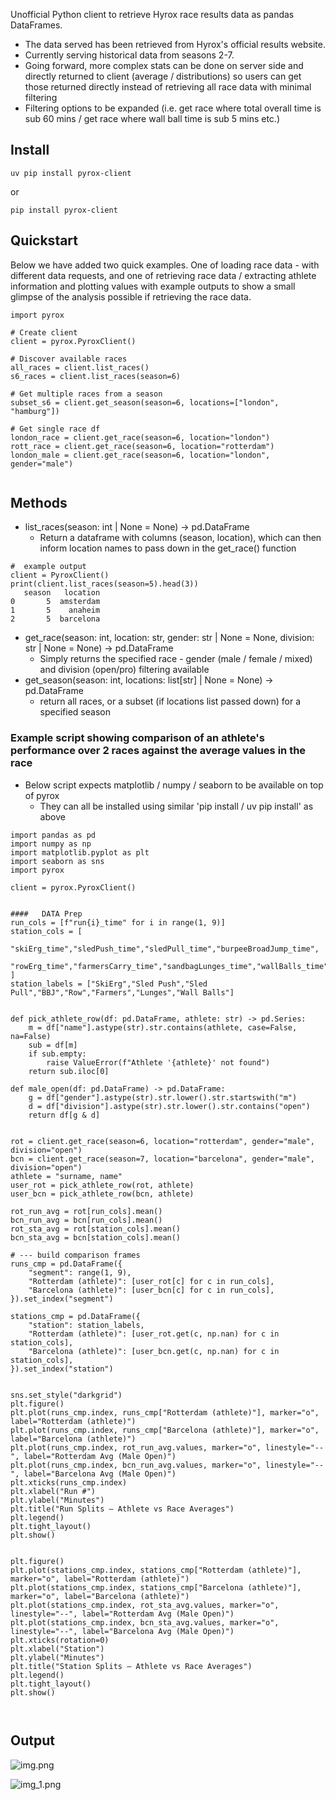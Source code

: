 Unofficial Python client to retrieve Hyrox race results data as pandas DataFrames.

- The data served has been retrieved from Hyrox's official results website.
- Currently serving historical data from seasons 2-7.
- Going forward, more complex stats can be done on server side and directly returned to client (average / distributions) so users can get those returned directly instead of retrieving all race data with minimal filtering
- Filtering options to be expanded (i.e. get race where total overall time is sub 60 mins / get race where wall ball time is sub 5 mins etc.)

## Install

```commandline
uv pip install pyrox-client
```
or 
```commandline
pip install pyrox-client
```

## Quickstart
Below we have added two quick examples. One of loading race data - with different data requests, and one of retrieving race data / extracting athlete information and plotting values with example outputs to show a small glimpse of the analysis possible if 
retrieving the race data.

```commandline
import pyrox

# Create client
client = pyrox.PyroxClient()

# Discover available races
all_races = client.list_races()          
s6_races = client.list_races(season=6)   

# Get multiple races from a season
subset_s6 = client.get_season(season=6, locations=["london", "hamburg"])

# Get single race df
london_race = client.get_race(season=6, location="london")
rott_race = client.get_race(season=6, location="rotterdam")
london_male = client.get_race(season=6, location="london", gender="male")


```

## Methods

- list_races(season: int | None = None) -> pd.DataFrame
  - Return a dataframe with columns (season, location), which can then inform location names to pass down in the get_race() function
  
```   
#  example output
client = PyroxClient()
print(client.list_races(season=5).head(3))
   season   location
0       5  amsterdam
1       5    anaheim
2       5  barcelona
```
- get_race(season: int, location: str, gender: str | None = None, division: str | None = None) -> pd.DataFrame 
  - Simply returns the specified race - gender (male / female / mixed) and division (open/pro) filtering available
- get_season(season: int, locations: list[str] | None = None) -> pd.DataFrame 
  - return all races, or a subset (if locations list passed down) for a specified season


###  Example script showing comparison of an athlete's performance over 2 races against the average values in the race

- Below script expects matplotlib / numpy / seaborn to be available on top of pyrox
  - They can all be installed using similar 'pip install / uv pip install' as above

```commandline
import pandas as pd
import numpy as np
import matplotlib.pyplot as plt
import seaborn as sns
import pyrox

client = pyrox.PyroxClient()


####   DATA Prep
run_cols = [f"run{i}_time" for i in range(1, 9)]
station_cols = [
    "skiErg_time","sledPush_time","sledPull_time","burpeeBroadJump_time",
    "rowErg_time","farmersCarry_time","sandbagLunges_time","wallBalls_time",
]
station_labels = ["SkiErg","Sled Push","Sled Pull","BBJ","Row","Farmers","Lunges","Wall Balls"]


def pick_athlete_row(df: pd.DataFrame, athlete: str) -> pd.Series:
    m = df["name"].astype(str).str.contains(athlete, case=False, na=False)
    sub = df[m]
    if sub.empty:
        raise ValueError(f"Athlete '{athlete}' not found")
    return sub.iloc[0]

def male_open(df: pd.DataFrame) -> pd.DataFrame:
    g = df["gender"].astype(str).str.lower().str.startswith("m")
    d = df["division"].astype(str).str.lower().str.contains("open")
    return df[g & d]


rot = client.get_race(season=6, location="rotterdam", gender="male", division="open")
bcn = client.get_race(season=7, location="barcelona", gender="male", division="open")
athlete = "surname, name"
user_rot = pick_athlete_row(rot, athlete)
user_bcn = pick_athlete_row(bcn, athlete)

rot_run_avg = rot[run_cols].mean()
bcn_run_avg = bcn[run_cols].mean()
rot_sta_avg = rot[station_cols].mean()
bcn_sta_avg = bcn[station_cols].mean()

# --- build comparison frames
runs_cmp = pd.DataFrame({
    "segment": range(1, 9),
    "Rotterdam (athlete)": [user_rot[c] for c in run_cols],
    "Barcelona (athlete)": [user_bcn[c] for c in run_cols],
}).set_index("segment")

stations_cmp = pd.DataFrame({
    "station": station_labels,
    "Rotterdam (athlete)": [user_rot.get(c, np.nan) for c in station_cols],
    "Barcelona (athlete)": [user_bcn.get(c, np.nan) for c in station_cols],
}).set_index("station")


sns.set_style("darkgrid")
plt.figure()
plt.plot(runs_cmp.index, runs_cmp["Rotterdam (athlete)"], marker="o", label="Rotterdam (athlete)")
plt.plot(runs_cmp.index, runs_cmp["Barcelona (athlete)"], marker="o", label="Barcelona (athlete)")
plt.plot(runs_cmp.index, rot_run_avg.values, marker="o", linestyle="--", label="Rotterdam Avg (Male Open)")
plt.plot(runs_cmp.index, bcn_run_avg.values, marker="o", linestyle="--", label="Barcelona Avg (Male Open)")
plt.xticks(runs_cmp.index)
plt.xlabel("Run #")
plt.ylabel("Minutes")
plt.title("Run Splits — Athlete vs Race Averages")
plt.legend()
plt.tight_layout()
plt.show()


plt.figure()
plt.plot(stations_cmp.index, stations_cmp["Rotterdam (athlete)"], marker="o", label="Rotterdam (athlete)")
plt.plot(stations_cmp.index, stations_cmp["Barcelona (athlete)"], marker="o", label="Barcelona (athlete)")
plt.plot(stations_cmp.index, rot_sta_avg.values, marker="o", linestyle="--", label="Rotterdam Avg (Male Open)")
plt.plot(stations_cmp.index, bcn_sta_avg.values, marker="o", linestyle="--", label="Barcelona Avg (Male Open)")
plt.xticks(rotation=0)
plt.xlabel("Station")
plt.ylabel("Minutes")
plt.title("Station Splits — Athlete vs Race Averages")
plt.legend()
plt.tight_layout()
plt.show()



```


## Output 
![img.png](https://github.com/vmatei2/pyrox-client/blob/main/img.png)

![img_1.png](https://github.com/vmatei2/pyrox-client/blob/main/img_1.png)

